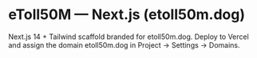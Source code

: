 # eToll50M — Next.js (etoll50m.dog)
Next.js 14 + Tailwind scaffold branded for etoll50m.dog.
Deploy to Vercel and assign the domain etoll50m.dog in Project → Settings → Domains.
